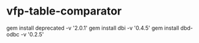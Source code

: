 vfp-table-comparator
====================


gem install deprecated -v '2.0.1'
gem install dbi -v '0.4.5'
gem install dbd-odbc -v '0.2.5'